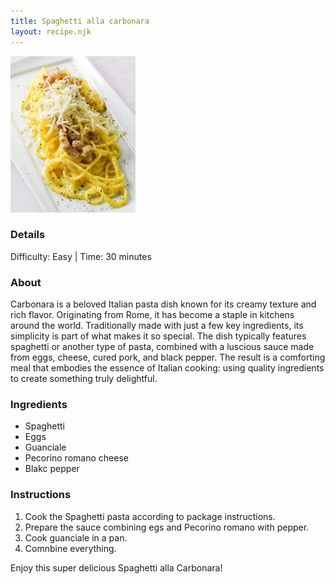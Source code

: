 ```yaml
---
title: Spaghetti alla carbonara
layout: recipe.njk
---
```


![Spaghetti alla Carbonara](/assets/images/carbonara.jpg)
### Details

Difficulty: Easy | Time: 30 minutes

### About

Carbonara is a beloved Italian pasta dish known for its creamy texture and rich flavor. Originating from Rome, it has become a staple in kitchens around the world. Traditionally made with just a few key ingredients, its simplicity is part of what makes it so special. The dish typically features spaghetti or another type of pasta, combined with a luscious sauce made from eggs, cheese, cured pork, and black pepper. The result is a comforting meal that embodies the essence of Italian cooking: using quality ingredients to create something truly delightful.

### Ingredients

*   Spaghetti 
*   Eggs
*   Guanciale
*   Pecorino romano cheese
*   Blakc pepper

### Instructions

1.  Cook the Spaghetti pasta according to package instructions.
2.  Prepare the sauce combining egs and Pecorino romano with pepper.
3.  Cook guanciale in a pan.
4.  Comnbine everything.

Enjoy this super delicious Spaghetti alla Carbonara!